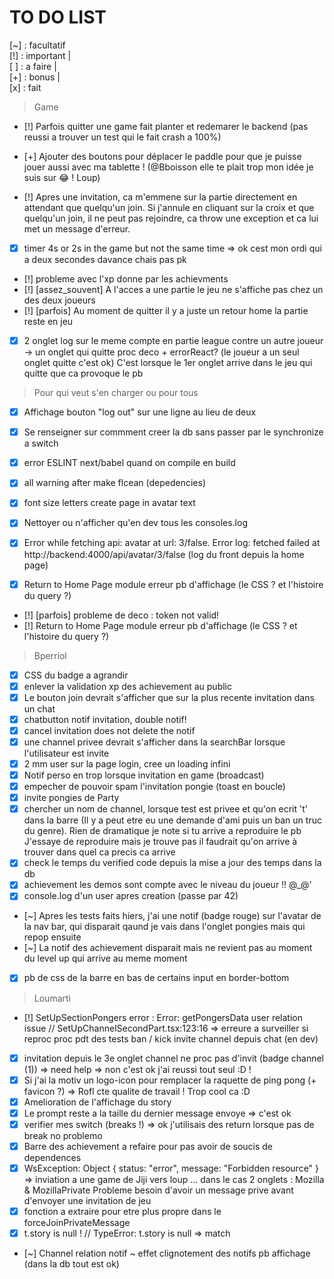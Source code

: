 # TO DO LIST

[~] : facultatif
<br/>
[!] : important |
<br/>
[ ] : a faire |
<br/>
[+] : bonus |
<br/>
[x] : fait
<br/>

> Game

- [!] Parfois quitter une game fait planter et redemarer le backend (pas reussi a trouver un test qui le fait crash a 100%)
- [+] Ajouter des boutons pour déplacer le paddle pour que je puisse jouer aussi avec ma tablette ! (@Bboisson elle te plait trop mon idée je suis sur 😂 ! Loup)

- [!] Apres une invitation, ca m'emmene sur la partie directement en attendant que quelqu'un join. Si j'annule en cliquant sur la croix et que quelqu'un join, il ne peut pas rejoindre, ca throw une exception et ca lui met un message d'erreur.
- [x] timer 4s or 2s in the game but not the same time => ok cest mon ordi qui a deux secondes davance chais pas pk
- [!] probleme avec l'xp donne par les achievments
- [!] [assez_souvent] A l'acces a une partie le jeu ne s'affiche pas chez un des deux joueurs
- [!] [parfois] Au moment de quitter il y a juste un retour home la partie reste en jeu
- [x] 2 onglet log sur le meme compte en partie league contre un autre joueur -> un onglet qui quitte proc deco + errorReact? (le joueur a un seul onglet quitte c'est ok) C'est lorsque le 1er onglet arrive dans le jeu qui quitte que ca provoque le pb


> Pour qui veut s'en charger ou pour tous

- [x] Affichage bouton "log out" sur une ligne au lieu de deux
- [x] Se renseigner sur commment creer la db sans passer par le synchronize a switch
- [x] error ESLINT next/babel quand on compile en build
- [x] all warning after make flcean (depedencies)

- [x] font size letters create page in avatar text

- [x] Nettoyer ou n'afficher qu'en dev tous les consoles.log
- [x] Error while fetching api: avatar at url: 3/false. Error log: fetched failed at http://backend:4000/api/avatar/3/false (log du front depuis la home page)
- [x] Return to Home Page module erreur pb d'affichage (le CSS ? et l'histoire du query ?)
- [!] [parfois] probleme de deco : token not valid!
- [!] Return to Home Page module erreur pb d'affichage (le CSS ? et l'histoire du query ?)

> Bperriol

- [x] CSS du badge a agrandir
- [x] enlever la validation xp des achievement au public
- [x] Le bouton join devrait s'afficher que sur la plus recente invitation dans un chat
- [x] chatbutton notif invitation, double notif!
- [x] cancel invitation does not delete the notif
- [x] une channel privee devrait s'afficher dans la searchBar lorsque l'utilisateur est invite
- [x] 2 mm user sur la page login, cree un loading infini
- [x] Notif perso en trop lorsque invitation en game (broadcast)
- [x] empecher de pouvoir spam l'invitation pongie (toast en boucle)
- [x] invite pongies de Party
- [x] chercher un nom de channel, lorsque test est privee et qu'on ecrit 't' dans la barre
      (Il y a peut etre eu une demande d'ami puis un ban un truc du genre). Rien de dramatique je note si tu arrive a reproduire le pb
      J'essaye de reproduire mais je trouve pas il faudrait qu'on arrive à trouver dans quel ca precis ca arrive
- [x] check le temps du verified code depuis la mise a jour des temps dans la db
- [x] achievement les demos sont compte avec le niveau du joueur !! @_@'
- [x] console.log d'un user apres creation (passe par 42)
- [~] Apres les tests faits hiers, j'ai une notif (badge rouge) sur l'avatar de la nav bar, qui disparait qaund je vais dans l'onglet pongies mais qui repop ensuite
- [~] La notif des achievement disparait mais ne revient pas au moment du level up qui arrive au meme moment
- [x] pb de css de la barre en bas de certains input en border-bottom

> Loumarti

- [!] SetUpSectionPongers error : Error: getPongersData user relation issue // SetUpChannelSecondPart.tsx:123:16 => erreure a surveiller si reproc
      proc pdt des tests ban / kick invite channel depuis chat (en dev)
- [x] invitation depuis le 3e onglet channel ne proc pas d'invit (badge channel (1)) => need help => non c'est ok j'ai reussi tout seul :D !
- [x] Si j'ai la motiv un logo-icon pour remplacer la raquette de ping pong (+ favicon ?) => Rofl cte qualite de travail ! Trop cool ca :D
- [x] Amelioration de l'affichage du story  
- [x] Le prompt reste a la taille du dernier message envoye => c'est ok
- [x] verifier mes switch (breaks !) => ok j'utilisais des return lorsque pas de break no problemo
- [x] Barre des achievement a refaire pour pas avoir de soucis de dependences
- [x] WsException: Object { status: "error", message: "Forbidden resource" } => inviation a une game de Jiji vers loup ... dans le cas 2 onglets : Mozilla & MozillaPrivate
  Probleme besoin d'avoir un message prive avant d'envoyer une invitation de jeu
- [x] fonction a extraire pour etre plus propre dans le forceJoinPrivateMessage
- [x] t.story is null ! // TypeError: t.story is null => match
- [~] Channel relation notif ~ effet clignotement des notifs pb affichage (dans la db tout est ok)
